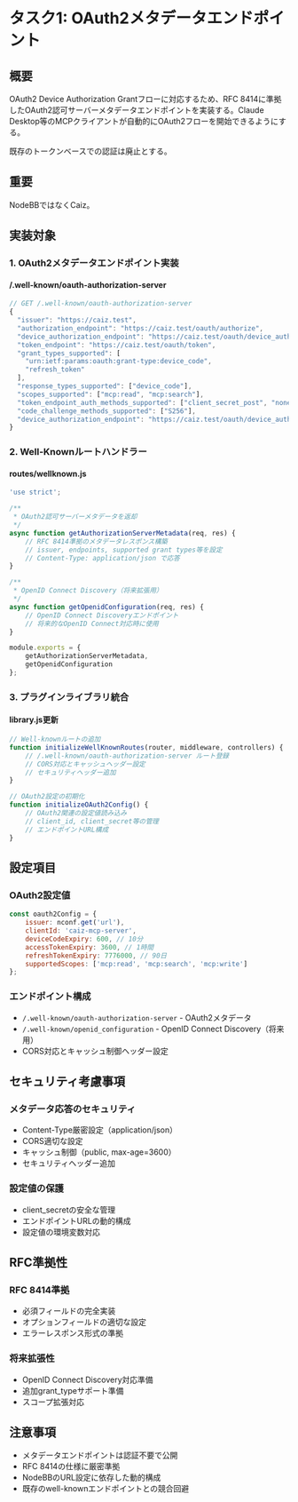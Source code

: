# タスク1: OAuth2メタデータエンドポイント

## 概要
OAuth2 Device Authorization Grantフローに対応するため、RFC 8414に準拠したOAuth2認可サーバーメタデータエンドポイントを実装する。Claude Desktop等のMCPクライアントが自動的にOAuth2フローを開始できるようにする。

既存のトークンベースでの認証は廃止とする。

## 重要

NodeBBではなくCaiz。

## 実装対象

### 1. OAuth2メタデータエンドポイント実装

#### /.well-known/oauth-authorization-server
```javascript
// GET /.well-known/oauth-authorization-server
{
  "issuer": "https://caiz.test",
  "authorization_endpoint": "https://caiz.test/oauth/authorize",
  "device_authorization_endpoint": "https://caiz.test/oauth/device_authorization",
  "token_endpoint": "https://caiz.test/oauth/token",
  "grant_types_supported": [
    "urn:ietf:params:oauth:grant-type:device_code",
    "refresh_token"
  ],
  "response_types_supported": ["device_code"],
  "scopes_supported": ["mcp:read", "mcp:search"],
  "token_endpoint_auth_methods_supported": ["client_secret_post", "none"],
  "code_challenge_methods_supported": ["S256"],
  "device_authorization_endpoint": "https://caiz.test/oauth/device_authorization"
}
```

### 2. Well-Knownルートハンドラー

#### routes/wellknown.js
```javascript
'use strict';

/**
 * OAuth2認可サーバーメタデータを返却
 */
async function getAuthorizationServerMetadata(req, res) {
    // RFC 8414準拠のメタデータレスポンス構築
    // issuer, endpoints, supported grant types等を設定
    // Content-Type: application/json で応答
}

/**
 * OpenID Connect Discovery（将来拡張用）
 */
async function getOpenidConfiguration(req, res) {
    // OpenID Connect Discoveryエンドポイント
    // 将来的なOpenID Connect対応時に使用
}

module.exports = {
    getAuthorizationServerMetadata,
    getOpenidConfiguration
};
```

### 3. プラグインライブラリ統合

#### library.js更新
```javascript
// Well-knownルートの追加
function initializeWellKnownRoutes(router, middleware, controllers) {
    // /.well-known/oauth-authorization-server ルート登録
    // CORS対応とキャッシュヘッダー設定
    // セキュリティヘッダー追加
}

// OAuth2設定の初期化
function initializeOAuth2Config() {
    // OAuth2関連の設定値読み込み
    // client_id, client_secret等の管理
    // エンドポイントURL構成
}
```

## 設定項目

### OAuth2設定値
```javascript
const oauth2Config = {
    issuer: nconf.get('url'),
    clientId: 'caiz-mcp-server',
    deviceCodeExpiry: 600, // 10分
    accessTokenExpiry: 3600, // 1時間
    refreshTokenExpiry: 7776000, // 90日
    supportedScopes: ['mcp:read', 'mcp:search', 'mcp:write']
};
```

### エンドポイント構成
- `/.well-known/oauth-authorization-server` - OAuth2メタデータ
- `/.well-known/openid_configuration` - OpenID Connect Discovery（将来用）
- CORS対応とキャッシュ制御ヘッダー設定

## セキュリティ考慮事項

### メタデータ応答のセキュリティ
- Content-Type厳密設定（application/json）
- CORS適切な設定
- キャッシュ制御（public, max-age=3600）
- セキュリティヘッダー追加

### 設定値の保護
- client_secretの安全な管理
- エンドポイントURLの動的構成
- 設定値の環境変数対応

## RFC準拠性

### RFC 8414準拠
- 必須フィールドの完全実装
- オプションフィールドの適切な設定
- エラーレスポンス形式の準拠

### 将来拡張性
- OpenID Connect Discovery対応準備
- 追加grant_typeサポート準備
- スコープ拡張対応

## 注意事項

- メタデータエンドポイントは認証不要で公開
- RFC 8414の仕様に厳密準拠
- NodeBBのURL設定に依存した動的構成
- 既存のwell-knownエンドポイントとの競合回避